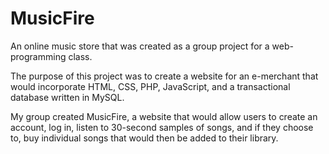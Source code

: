 MusicFire
=========

An online music store that was created as a group project for a web-programming class.

The purpose of this project was to create a website for an e-merchant that would incorporate HTML, CSS, PHP, JavaScript, and a transactional database written in MySQL.

My group created MusicFire, a website that would allow users to create an account, log in, listen to 30-second samples of songs, and if they choose to, buy individual songs that would then be added to their library.
